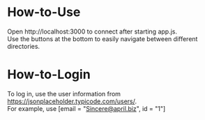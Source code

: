 # How-to-Use
Open http://localhost:3000 to connect after starting app.js.<br>
Use the buttons at the bottom to easily navigate between different directories.

# How-to-Login
To log in, use the user information from https://jsonplaceholder.typicode.com/users/. <br>
For example, use [email = "Sincere@april.biz", id = "1"]
